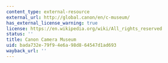 ```yaml
---
content_type: external-resource
external_url: http://global.canon/en/c-museum/
has_external_license_warning: true
license: https://en.wikipedia.org/wiki/All_rights_reserved
status: ''
title: Canon Camera Museum
uid: bada732e-79f9-4e6a-98d8-64547d1ad693
wayback_url: ''
---
```

